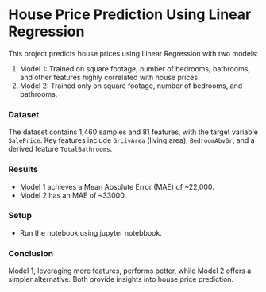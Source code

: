 # House Price Prediction Using Linear Regression

This project predicts house prices using Linear Regression with two models:  
1. Model 1: Trained on square footage, number of bedrooms, bathrooms, and other features highly correlated with house prices.  
2. Model 2: Trained only on square footage, number of bedrooms, and bathrooms.  

### Dataset  
The dataset contains 1,460 samples and 81 features, with the target variable `SalePrice`. Key features include `GrLivArea` (living area), `BedroomAbvGr`, and a derived feature `TotalBathrooms`.  

### Results  
- Model 1 achieves a Mean Absolute Error (MAE) of ~22,000.  
- Model 2 has an MAE of ~33000.  

### Setup  
- Run the notebook using jupyter notebbook.  

### Conclusion  
Model 1, leveraging more features, performs better, while Model 2 offers a simpler alternative. Both provide insights into house price prediction.  
